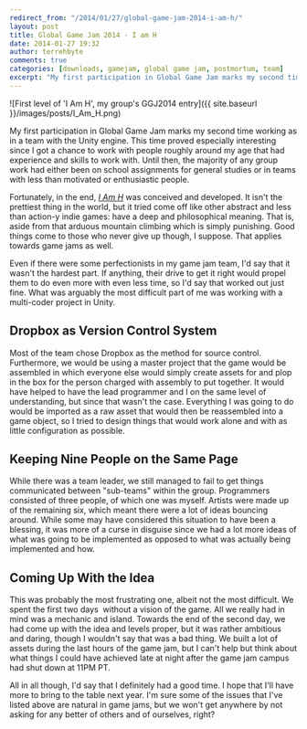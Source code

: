 ```yaml
---
redirect_from: "/2014/01/27/global-game-jam-2014-i-am-h/"
layout: post
title: Global Game Jam 2014 - I am H
date: 2014-01-27 19:32
author: terrehbyte
comments: true
categories: [downloads, gamejam, global game jam, postmortum, team]
excerpt: "My first participation in Global Game Jam marks my second time working as in a team with the Unity engine. This time proved especially interesting since I got a chance to work with people roughly around my age that had experience and skills to work with. Until then, the majority of any group work had either been on school assignments for general studies or in teams with less than motivated or enthusiastic people."
---
```

![First level of 'I Am H', my group's GGJ2014 entry]({{ site.baseurl }}/images/posts/I_Am_H.png)

My first participation in Global Game Jam marks my second time working as in a team with the Unity engine. This time proved especially interesting since I got a chance to work with people roughly around my age that had experience and skills to work with. Until then, the majority of any group work had either been on school assignments for general studies or in teams with less than motivated or enthusiastic people.

Fortunately, in the end, [*I Am H*](http://globalgamejam.org/2014/games/i-am-h) was conceived and developed. It isn't the prettiest thing in the world, but it tried come off like other abstract and less than action-y indie games: have a deep and philosophical meaning. That is, aside from that arduous mountain climbing which is simply punishing. Good things come to those who never give up though, I suppose. That applies towards game jams as well.

Even if there were some perfectionists in my game jam team, I'd say that it wasn't the hardest part. If anything, their drive to get it right would propel them to do even more with even less time, so I'd say that worked out just fine. What was arguably the most difficult part of me was working with a multi-coder project in Unity.

Dropbox as Version Control System
---------------------------------

Most of the team chose Dropbox as the method for source control. Furthermore, we would be using a master project that the game would be assembled in which everyone else would simply create assets for and plop in the box for the person charged with assembly to put together. It would have helped to have the lead programmer and I on the same level of understanding, but since that wasn't the case. Everything I was going to do would be imported as a raw asset that would then be reassembled into a game object, so I tried to design things that would work alone and with as little configuration as possible.

Keeping Nine People on the Same Page
------------------------------------

While there was a team leader, we still managed to fail to get things communicated between "sub-teams" within the group. Programmers consisted of three people, of which one was myself. Artists were made up of the remaining six, which meant there were a lot of ideas bouncing around. While some may have considered this situation to have been a blessing, it was more of a curse in disguise since we had a lot more ideas of what was going to be implemented as opposed to what was actually being implemented and how.

Coming Up With the Idea
-----------------------

This was probably the most frustrating one, albeit not the most difficult. We spent the first two days  without a vision of the game. All we really had in mind was a mechanic and island. Towards the end of the second day, we had come up with the idea and levels proper, but it was rather ambitious and daring, though I wouldn't say that was a bad thing. We built a lot of assets during the last hours of the game jam, but I can't help but think about what things I could have achieved late at night after the game jam campus had shut down at 11PM PT.

All in all though, I'd say that I definitely had a good time. I hope that I'll have more to bring to the table next year. I'm sure some of the issues that I've listed above are natural in game jams, but we won't get anywhere by not asking for any better of others and of ourselves, right?
